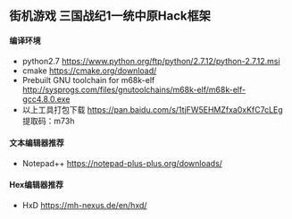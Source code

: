 ## 街机游戏 三国战纪1一统中原Hack框架

#### 编译环境
- python2.7 https://www.python.org/ftp/python/2.7.12/python-2.7.12.msi
- cmake https://cmake.org/download/
- Prebuilt GNU toolchain for m68k-elf http://sysprogs.com/files/gnutoolchains/m68k-elf/m68k-elf-gcc4.8.0.exe
- 以上工具打包下载 https://pan.baidu.com/s/1tjFW5EHMZfxa0xKfC7cLEg 提取码：m73h

#### 文本编辑器推荐
- Notepad++ https://notepad-plus-plus.org/downloads/

#### Hex编辑器推荐
- HxD https://mh-nexus.de/en/hxd/

